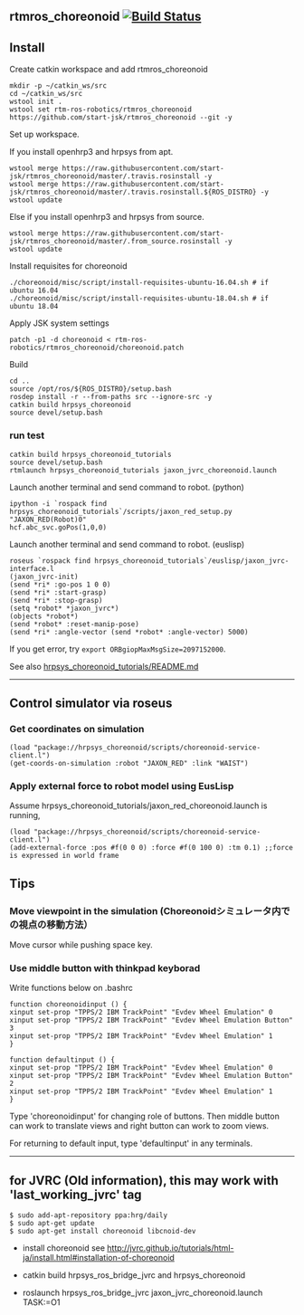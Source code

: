 rtmros_choreonoid  [![Build Status](https://travis-ci.org/start-jsk/rtmros_choreonoid.png)](https://travis-ci.org/start-jsk/rtmros_choreonoid)
-------------

## Install
Create catkin workspace and add rtmros_choreonoid
```
mkdir -p ~/catkin_ws/src
cd ~/catkin_ws/src
wstool init .
wstool set rtm-ros-robotics/rtmros_choreonoid https://github.com/start-jsk/rtmros_choreonoid --git -y
```
Set up workspace.

If you install openhrp3 and hrpsys from apt.
```
wstool merge https://raw.githubusercontent.com/start-jsk/rtmros_choreonoid/master/.travis.rosinstall -y
wstool merge https://raw.githubusercontent.com/start-jsk/rtmros_choreonoid/master/.travis.rosinstall.${ROS_DISTRO} -y
wstool update
```

Else if you install openhrp3 and hrpsys from source.
```
wstool merge https://raw.githubusercontent.com/start-jsk/rtmros_choreonoid/master/.from_source.rosinstall -y
wstool update
```

Install requisites for choreonoid
```
./choreonoid/misc/script/install-requisites-ubuntu-16.04.sh # if ubuntu 16.04
./choreonoid/misc/script/install-requisites-ubuntu-18.04.sh # if ubuntu 18.04
```
Apply JSK system settings
```
patch -p1 -d choreonoid < rtm-ros-robotics/rtmros_choreonoid/choreonoid.patch
```
Build
```
cd ..
source /opt/ros/${ROS_DISTRO}/setup.bash
rosdep install -r --from-paths src --ignore-src -y
catkin build hrpsys_choreonoid
source devel/setup.bash
```

### run test
```
catkin build hrpsys_choreonoid_tutorials
source devel/setup.bash
rtmlaunch hrpsys_choreonoid_tutorials jaxon_jvrc_choreonoid.launch
```
Launch another terminal and send command to robot. (python)
```
ipython -i `rospack find hrpsys_choreonoid_tutorials`/scripts/jaxon_red_setup.py "JAXON_RED(Robot)0"
hcf.abc_svc.goPos(1,0,0)
```
Launch another terminal and send command to robot. (euslisp)
```
roseus `rospack find hrpsys_choreonoid_tutorials`/euslisp/jaxon_jvrc-interface.l
(jaxon_jvrc-init)
(send *ri* :go-pos 1 0 0)
(send *ri* :start-grasp)
(send *ri* :stop-grasp)
(setq *robot* *jaxon_jvrc*)
(objects *robot*)
(send *robot* :reset-manip-pose)
(send *ri* :angle-vector (send *robot* :angle-vector) 5000)
```

If you get error, try `export ORBgiopMaxMsgSize=2097152000`.

See also [hrpsys_choreonoid_tutorials/README.md](/hrpsys_choreonoid_tutorials/README.md)

---
## **Control simulator via roseus**

### Get coordinates on simulation
~~~
(load "package://hrpsys_choreonoid/scripts/choreonoid-service-client.l")
(get-coords-on-simulation :robot "JAXON_RED" :link "WAIST")
~~~

### Apply external force to robot model using EusLisp

Assume hrpsys_choreonoid_tutorials/jaxon_red_choreonoid.launch is running,
~~~
(load "package://hrpsys_choreonoid/scripts/choreonoid-service-client.l")
(add-external-force :pos #f(0 0 0) :force #f(0 100 0) :tm 0.1) ;;force is expressed in world frame
~~~

## **Tips**

### Move viewpoint in the simulation (Choreonoidシミュレータ内での視点の移動方法）
Move cursor while pushing space key.

### Use middle button with thinkpad keyborad

Write functions below on .bashrc
~~~
function choreonoidinput () {
xinput set-prop "TPPS/2 IBM TrackPoint" "Evdev Wheel Emulation" 0
xinput set-prop "TPPS/2 IBM TrackPoint" "Evdev Wheel Emulation Button" 3
xinput set-prop "TPPS/2 IBM TrackPoint" "Evdev Wheel Emulation" 1
}

function defaultinput () {
xinput set-prop "TPPS/2 IBM TrackPoint" "Evdev Wheel Emulation" 0
xinput set-prop "TPPS/2 IBM TrackPoint" "Evdev Wheel Emulation Button" 2
xinput set-prop "TPPS/2 IBM TrackPoint" "Evdev Wheel Emulation" 1
}
~~~

Type 'choreonoidinput' for changing role of buttons. Then middle button can work to translate views and right button can work to zoom views.

For returning to default input, type 'defaultinput' in any terminals.

---

## for JVRC (Old information), this may work with 'last_working_jvrc' tag
```
$ sudo add-apt-repository ppa:hrg/daily
$ sudo apt-get update
$ sudo apt-get install choreonoid libcnoid-dev
```
- install choreonoid see http://jvrc.github.io/tutorials/html-ja/install.html#installation-of-choreonoid  

- catkin build hrpsys_ros_bridge_jvrc and hrpsys_choreonoid

- roslaunch hrpsys_ros_bridge_jvrc jaxon_jvrc_choreonoid.launch TASK:=O1
